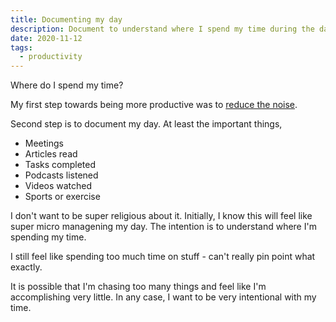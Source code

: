 ```yaml
---
title: Documenting my day
description: Document to understand where I spend my time during the day.
date: 2020-11-12
tags:
  - productivity
---
```

Where do I spend my time?

My first step towards being more productive was to [reduce the noise](https://ameneres.com/post/reducingnoise). 

Second step is to document my day. At least the important things,
- Meetings
- Articles read
- Tasks completed
- Podcasts listened
- Videos watched
- Sports or exercise

I don't want to be super religious about it. Initially, I know this will feel like super micro managening my day. The intention is to understand where I'm spending my time.

I still feel like spending too much time on stuff - can't really pin point what exactly.

It is possible that I'm chasing too many things and feel like I'm accomplishing very little. In any case, I want to be very intentional with my time.